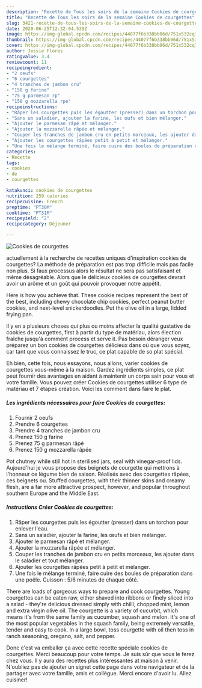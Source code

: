 ```yaml
---
description: "Recette de Tous les soirs de la semaine Cookies de courgettes"
title: "Recette de Tous les soirs de la semaine Cookies de courgettes"
slug: 3421-recette-de-tous-les-soirs-de-la-semaine-cookies-de-courgettes
date: 2020-06-25T12:32:04.539Z
image: https://img-global.cpcdn.com/recipes/44077f6b338bb06d/751x532cq70/cookies-de-courgettes-photo-principale-de-la-recette.jpg
thumbnail: https://img-global.cpcdn.com/recipes/44077f6b338bb06d/751x532cq70/cookies-de-courgettes-photo-principale-de-la-recette.jpg
cover: https://img-global.cpcdn.com/recipes/44077f6b338bb06d/751x532cq70/cookies-de-courgettes-photo-principale-de-la-recette.jpg
author: Jessie Flores
ratingvalue: 3.4
reviewcount: 11
recipeingredient:
- "2 oeufs"
- "6 courgettes"
- "4 tranches de jambon cru"
- "150 g farine"
- "75 g parmesan rp"
- "150 g mozzarella rpe"
recipeinstructions:
- "Râper les courgettes puis les égoutter (presser) dans un torchon pour enlever l&#39;eau."
- "Sans un saladier, ajouter la farine, les œufs et bien mélanger."
- "Ajouter le parmesan râpé et mélanger."
- "Ajouter la mozzarella râpée et mélanger."
- "Couper les tranches de jambon cru en petits morceaux, les ajouter dans le saladier et tout mélanger."
- "Ajouter les courgettes râpées petit à petit et mélanger."
- "Une fois le mélange terminé, faire cuire des boules de préparation dans une poêle. Cuisson : 5/6 minutes de chaque côté."
categories:
- Recette
tags:
- cookies
- de
- courgettes

katakunci: cookies de courgettes 
nutrition: 259 calories
recipecuisine: French
preptime: "PT30M"
cooktime: "PT31M"
recipeyield: "2"
recipecategory: Déjeuner

---
```



![Cookies de courgettes](https://img-global.cpcdn.com/recipes/44077f6b338bb06d/751x532cq70/cookies-de-courgettes-photo-principale-de-la-recette.jpg)

actuellement à la recherche de recettes uniques d'inspiration cookies de courgettes? La méthode de préparation est pas trop difficile mais pas facile non plus. Si faux processus alors le résultat ne sera pas satisfaisant et même désagréable. Alors que le délicieux cookies de courgettes devrait avoir un arôme et un goût qui pouvoir provoquer notre appétit.

Here is how you achieve that. These cookie recipes represent the best of the best, including chewy chocolate chip cookies, perfect peanut butter cookies, and next-level snickerdoodles. Put the olive oil in a large, lidded frying pan.

Il y en a plusieurs choses qui plus ou moins affecter la qualité gustative de cookies de courgettes, first à partir du type de matériau, alors élection fraîche jusqu'à comment process et serve it. Pas besoin déranger veux préparez un bon cookies de courgettes délicieux dans où que vous soyez, car tant que vous connaissez le truc, ce plat capable de so plat spécial.


Eh bien, cette fois, nous essayons, nous allons, varier cookies de courgettes vous-même à la maison. Gardez ingrédients simples, ce plat peut fournir des avantages en aidant à maintenir un corps sain pour vous et votre famille. Vous pouvez créer Cookies de courgettes utiliser 6 type de matériau et 7 étapes création. Voici les comment dans faire le plat.

<!--inarticleads1-->

##### Les ingrédients nécessaires pour faire Cookies de courgettes:

1. Fournir 2 oeufs
1. Prendre 6 courgettes
1. Prendre 4 tranches de jambon cru
1. Prenez 150 g farine
1. Prenez 75 g parmesan râpé
1. Prenez 150 g mozzarella râpée


Pot chutney while still hot in sterilised jars, seal with vinegar-proof lids. Aujourd&#39;hui je vous propose des beignets de courgette qui mettrons à l&#39;honneur ce légume bien de saison. Réalisés avec des courgettes râpées, ces beignets ou. Stuffed courgettes, with their thinner skins and creamy flesh, are a far more attractive prospect, however, and popular throughout southern Europe and the Middle East. 

<!--inarticleads2-->

##### Instructions Créer Cookies de courgettes:

1. Râper les courgettes puis les égoutter (presser) dans un torchon pour enlever l&#39;eau.
1. Sans un saladier, ajouter la farine, les œufs et bien mélanger.
1. Ajouter le parmesan râpé et mélanger.
1. Ajouter la mozzarella râpée et mélanger.
1. Couper les tranches de jambon cru en petits morceaux, les ajouter dans le saladier et tout mélanger.
1. Ajouter les courgettes râpées petit à petit et mélanger.
1. Une fois le mélange terminé, faire cuire des boules de préparation dans une poêle. Cuisson : 5/6 minutes de chaque côté.


There are loads of gorgeous ways to prepare and cook courgettes. Young courgettes can be eaten raw, either shaved into ribbons or finely sliced into a salad - they&#39;re delicious dressed simply with chilli, chopped mint, lemon and extra virgin olive oil. The courgette is a variety of cucurbit, which means it&#39;s from the same family as cucumber, squash and melon. It&#39;s one of the most popular vegetables in the squash family, being extremely versatile, tender and easy to cook. In a large bowl, toss courgette with oil then toss in ranch seasoning, oregano, salt, and pepper. 


Donc c'est va emballer ça avec cette recette spéciale cookies de courgettes. Merci beaucoup pour votre temps. Je suis sûr que vous le ferez chez vous. Il y aura des recettes plus  intéressantes at maison à venir. N'oubliez pas de ajouter un signet cette page dans votre navigateur et de la partager avec votre famille, amis et collègue. Merci encore d'avoir lu. Allez cuisiner!
